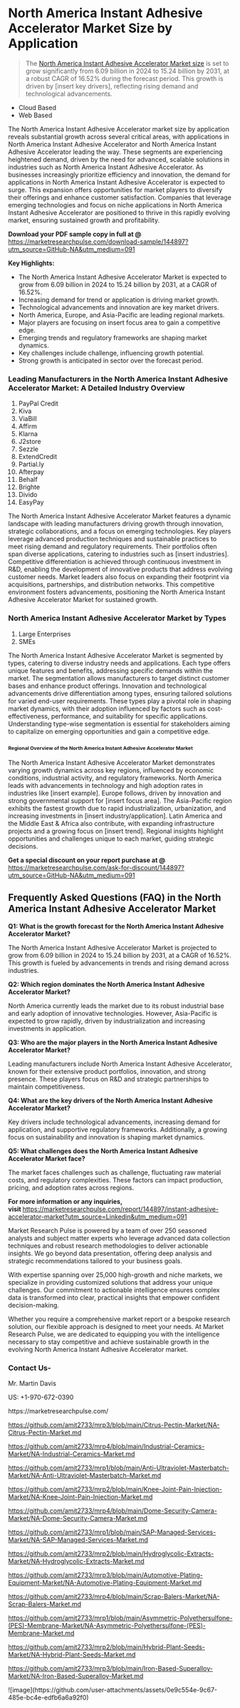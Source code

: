 <h1>North America Instant Adhesive Accelerator Market&nbsp;Size by Application</h1><blockquote><p>The <a href="https://marketresearchpulse.com/download-sample/144897?utm_source=GitHub-NA&amp;utm_medium=091">North America Instant Adhesive Accelerator Market size</a> is set to grow significantly from 6.09 billion in 2024 to 15.24 billion by 2031, at a robust CAGR of 16.52% during the forecast period. This growth is driven by [insert key drivers], reflecting rising demand and technological advancements.</p></blockquote><ul><li>Cloud Based <li> Web Based</li></ul><p>The North America Instant Adhesive Accelerator market size by application reveals substantial growth across several critical areas, with applications in North America Instant Adhesive Accelerator and North America Instant Adhesive Accelerator leading the way. These segments are experiencing heightened demand, driven by the need for advanced, scalable solutions in industries such as North America Instant Adhesive Accelerator. As businesses increasingly prioritize efficiency and innovation, the demand for applications in North America Instant Adhesive Accelerator is expected to surge. This expansion offers opportunities for market players to diversify their offerings and enhance customer satisfaction. Companies that leverage emerging technologies and focus on niche applications in North America Instant Adhesive Accelerator are positioned to thrive in this rapidly evolving market, ensuring sustained growth and profitability.</p><p><strong>Download your PDF sample copy in full at @ </strong><a href="https://marketresearchpulse.com/download-sample/144897?utm_source=GitHub-NA&amp;utm_medium=091">https://marketresearchpulse.com/download-sample/144897?utm_source=GitHub-NA&amp;utm_medium=091</a></p><p><strong>Key Highlights: </strong></p><ul><li>The North America Instant Adhesive Accelerator Market is expected to grow from 6.09 billion in 2024 to 15.24 billion by 2031, at a CAGR of 16.52%.</li><li>Increasing demand for trend or application is driving market growth.</li><li>Technological advancements and innovation are key market drivers.</li><li>North America, Europe, and Asia-Pacific are leading regional markets.</li><li>Major players are focusing on insert focus area to gain a competitive edge.</li><li>Emerging trends and regulatory frameworks are shaping market dynamics.</li><li>Key challenges include challenge, influencing growth potential.</li><li>Strong growth is anticipated in sector over the forecast period.</li></ul><h3>Leading Manufacturers in the North America Instant Adhesive Accelerator Market: A Detailed Industry Overview</h3><ol><li>PayPal Credit</li><li>Kiva</li><li>ViaBill</li><li>Affirm</li><li>Klarna</li><li>J2store</li><li>Sezzle</li><li>ExtendCredit</li><li>Partial.ly</li><li>Afterpay</li><li>Behalf</li><li>Brighte</li><li>Divido</li><li>EasyPay</li></ol><div class="flex max-w-full flex-col flex-grow"><div class="min-h-8 text-message flex w-full flex-col items-end gap-2 whitespace-normal break-words [.text-message+&amp;]:mt-5" dir="auto" data-message-author-role="assistant" data-message-id="fd8432e4-4910-450d-b182-61b7bfb0a01f" data-message-model-slug="gpt-4o"><div class="flex w-full flex-col gap-1 empty:hidden first:pt-[3px]"><div class="markdown prose w-full break-words dark:prose-invert light"><p>The North America Instant Adhesive Accelerator Market features a dynamic landscape with leading manufacturers driving growth through innovation, strategic collaborations, and a focus on emerging technologies. Key players leverage advanced production techniques and sustainable practices to meet rising demand and regulatory requirements. Their portfolios often span diverse applications, catering to industries such as [insert industries]. Competitive differentiation is achieved through continuous investment in R&amp;D, enabling the development of innovative products that address evolving customer needs. Market leaders also focus on expanding their footprint via acquisitions, partnerships, and distribution networks. This competitive environment fosters advancements, positioning the North America Instant Adhesive Accelerator Market for sustained growth.</p></div></div></div></div><h3>North America Instant Adhesive Accelerator Market by Types</h3><ol><li>Large Enterprises <li> SMEs</li></ol><div class="flex max-w-full flex-col flex-grow"><div class="min-h-8 text-message flex w-full flex-col items-end gap-2 whitespace-normal break-words [.text-message+&amp;]:mt-5" dir="auto" data-message-author-role="assistant" data-message-id="084470be-0bb7-4664-bddf-5156b4f41249" data-message-model-slug="gpt-4o-mini"><div class="flex w-full flex-col gap-1 empty:hidden first:pt-[3px]"><div class="markdown prose w-full break-words dark:prose-invert light"><p>The North America Instant Adhesive Accelerator Market is segmented by types, catering to diverse industry needs and applications. Each type offers unique features and benefits, addressing specific demands within the market. The segmentation allows manufacturers to target distinct customer bases and enhance product offerings. Innovation and technological advancements drive differentiation among types, ensuring tailored solutions for varied end-user requirements. These types play a pivotal role in shaping market dynamics, with their adoption influenced by factors such as cost-effectiveness, performance, and suitability for specific applications. Understanding type-wise segmentation is essential for stakeholders aiming to capitalize on emerging opportunities and gain a competitive edge.</p></div></div></div></div><h3><span style="font-size: 11px;">Regional Overview of the North America Instant Adhesive Accelerator Market</span></h3><div class="flex max-w-full flex-col flex-grow"><div class="min-h-8 text-message flex w-full flex-col items-end gap-2 whitespace-normal break-words [.text-message+&amp;]:mt-5" dir="auto" data-message-author-role="assistant" data-message-id="e9038762-ce64-4e30-91c9-9bd413514231" data-message-model-slug="gpt-4o-mini"><div class="flex w-full flex-col gap-1 empty:hidden first:pt-[3px]"><div class="markdown prose w-full break-words dark:prose-invert light"><p>The North America Instant Adhesive Accelerator Market demonstrates varying growth dynamics across key regions, influenced by economic conditions, industrial activity, and regulatory frameworks. North America leads with advancements in technology and high adoption rates in industries like [insert example]. Europe follows, driven by innovation and strong governmental support for [insert focus area]. The Asia-Pacific region exhibits the fastest growth due to rapid industrialization, urbanization, and increasing investments in [insert industry/application]. Latin America and the Middle East &amp; Africa also contribute, with expanding infrastructure projects and a growing focus on [insert trend]. Regional insights highlight opportunities and challenges unique to each market, guiding strategic decisions.</p></div></div></div></div><p><strong>Get a special discount on your report purchase at @ </strong><a href="https://marketresearchpulse.com/ask-for-discount/144897?utm_source=GitHub-NA&amp;utm_medium=091">https://marketresearchpulse.com/ask-for-discount/144897?utm_source=GitHub-NA&amp;utm_medium=091</a></p><h2>Frequently Asked Questions (FAQ) in the North America Instant Adhesive Accelerator Market</h2><p><strong>Q1: What is the growth forecast for the North America Instant Adhesive Accelerator Market?</strong></p><p>The North America Instant Adhesive Accelerator Market is projected to grow from 6.09 billion in 2024 to 15.24 billion by 2031, at a CAGR of 16.52%. This growth is fueled by advancements in trends and rising demand across industries.</p><p><strong>Q2: Which region dominates the North America Instant Adhesive Accelerator Market?</strong></p><p>North America currently leads the market due to its robust industrial base and early adoption of innovative technologies. However, Asia-Pacific is expected to grow rapidly, driven by industrialization and increasing investments in application.</p><p><strong>Q3: Who are the major players in the North America Instant Adhesive Accelerator Market?</strong></p><p>Leading manufacturers include North America Instant Adhesive Accelerator, known for their extensive product portfolios, innovation, and strong presence. These players focus on R&amp;D and strategic partnerships to maintain competitiveness.</p><p><strong>Q4: What are the key drivers of the North America Instant Adhesive Accelerator Market?</strong></p><p>Key drivers include technological advancements, increasing demand for application, and supportive regulatory frameworks. Additionally, a growing focus on sustainability and innovation is shaping market dynamics.</p><p><strong>Q5: What challenges does the North America Instant Adhesive Accelerator Market face?</strong></p><p>The market faces challenges such as challenge, fluctuating raw material costs, and regulatory complexities. These factors can impact production, pricing, and adoption rates across regions.</p><p><strong>For more information or any inquiries, visit&nbsp;</strong><a href="https://marketresearchpulse.com/report/144897/instant-adhesive-accelerator-market?utm_source=Linkedin&utm_medium=091">https://marketresearchpulse.com/report/144897/instant-adhesive-accelerator-market?utm_source=Linkedin&utm_medium=091</a></p><p>Market Research Pulse is powered by a team of over 250 seasoned analysts and subject matter experts who leverage advanced data collection techniques and robust research methodologies to deliver actionable insights. We go beyond data presentation, offering deep analysis and strategic recommendations tailored to your business goals.</p><p>With expertise spanning over 25,000 high-growth and niche markets, we specialize in providing customized solutions that address your unique challenges. Our commitment to actionable intelligence ensures complex data is transformed into clear, practical insights that empower confident decision-making.</p><p>Whether you require a comprehensive market report or a bespoke research solution, our flexible approach is designed to meet your needs. At Market Research Pulse, we are dedicated to equipping you with the intelligence necessary to stay competitive and achieve sustainable growth in the evolving North America Instant Adhesive Accelerator market.</p><h3><strong>Contact Us-</strong></h3><p>Mr. Martin Davis</p><p>US: +1-970-672-0390</p><p>https://marketresearchpulse.com/</p><p><a href="https://github.com/amit2733/mrp3/blob/main/Citrus-Pectin-Market/NA-Citrus-Pectin-Market.md">https://github.com/amit2733/mrp3/blob/main/Citrus-Pectin-Market/NA-Citrus-Pectin-Market.md</a></p><p><a href="https://github.com/amit2733/mrp4/blob/main/Industrial-Ceramics-Market/NA-Industrial-Ceramics-Market.md">https://github.com/amit2733/mrp4/blob/main/Industrial-Ceramics-Market/NA-Industrial-Ceramics-Market.md</a></p><p><a href="https://github.com/amit2733/mrp1/blob/main/Anti-Ultraviolet-Masterbatch-Market/NA-Anti-Ultraviolet-Masterbatch-Market.md">https://github.com/amit2733/mrp1/blob/main/Anti-Ultraviolet-Masterbatch-Market/NA-Anti-Ultraviolet-Masterbatch-Market.md</a></p><p><a href="https://github.com/amit2733/mrp2/blob/main/Knee-Joint-Pain-Injection-Market/NA-Knee-Joint-Pain-Injection-Market.md">https://github.com/amit2733/mrp2/blob/main/Knee-Joint-Pain-Injection-Market/NA-Knee-Joint-Pain-Injection-Market.md</a></p><p><a href="https://github.com/amit2733/mrp4/blob/main/Dome-Security-Camera-Market/NA-Dome-Security-Camera-Market.md">https://github.com/amit2733/mrp4/blob/main/Dome-Security-Camera-Market/NA-Dome-Security-Camera-Market.md</a></p><p><a href="https://github.com/amit2733/mrp1/blob/main/SAP-Managed-Services-Market/NA-SAP-Managed-Services-Market.md">https://github.com/amit2733/mrp1/blob/main/SAP-Managed-Services-Market/NA-SAP-Managed-Services-Market.md</a></p><p><a href="https://github.com/amit2733/mrp2/blob/main/Hydroglycolic-Extracts-Market/NA-Hydroglycolic-Extracts-Market.md">https://github.com/amit2733/mrp2/blob/main/Hydroglycolic-Extracts-Market/NA-Hydroglycolic-Extracts-Market.md</a></p><p><a href="https://github.com/amit2733/mrp3/blob/main/Automotive-Plating-Equipment-Market/NA-Automotive-Plating-Equipment-Market.md">https://github.com/amit2733/mrp3/blob/main/Automotive-Plating-Equipment-Market/NA-Automotive-Plating-Equipment-Market.md</a></p><p><a href="https://github.com/amit2733/mrp4/blob/main/Scrap-Balers-Market/NA-Scrap-Balers-Market.md">https://github.com/amit2733/mrp4/blob/main/Scrap-Balers-Market/NA-Scrap-Balers-Market.md</a></p><p><a href="https://github.com/amit2733/mrp1/blob/main/Asymmetric-Polyethersulfone-(PES)-Membrane-Market/NA-Asymmetric-Polyethersulfone-(PES)-Membrane-Market.md">https://github.com/amit2733/mrp1/blob/main/Asymmetric-Polyethersulfone-(PES)-Membrane-Market/NA-Asymmetric-Polyethersulfone-(PES)-Membrane-Market.md</a></p><p><a href="https://github.com/amit2733/mrp2/blob/main/Hybrid-Plant-Seeds-Market/NA-Hybrid-Plant-Seeds-Market.md">https://github.com/amit2733/mrp2/blob/main/Hybrid-Plant-Seeds-Market/NA-Hybrid-Plant-Seeds-Market.md</a></p><p><a href="https://github.com/amit2733/mrp3/blob/main/Iron-Based-Superalloy-Market/NA-Iron-Based-Superalloy-Market.md">https://github.com/amit2733/mrp3/blob/main/Iron-Based-Superalloy-Market/NA-Iron-Based-Superalloy-Market.md</a></p>
![image](https://github.com/user-attachments/assets/0e9c554e-9c67-485e-bc4e-edfb6a6a92f0)
